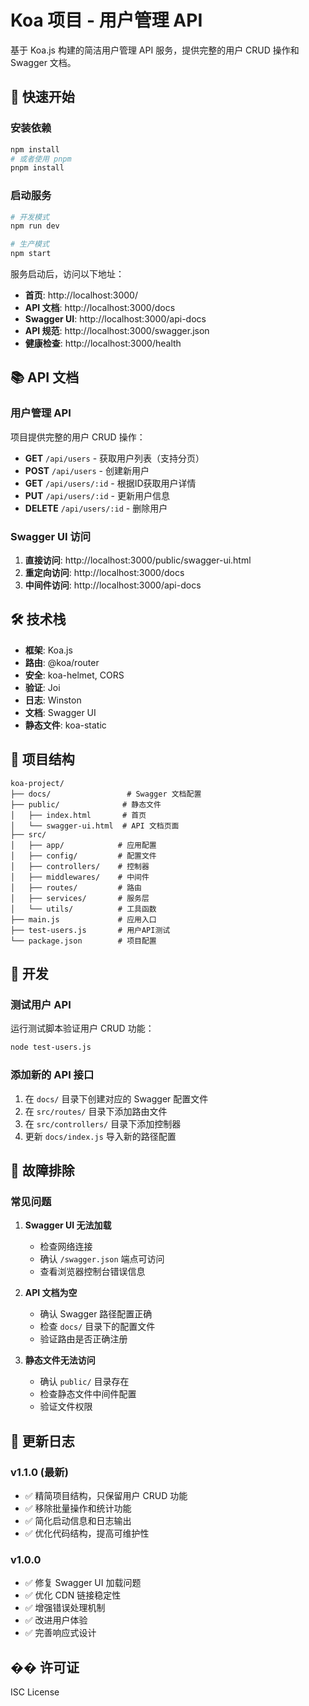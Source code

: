 # Koa 项目 - 用户管理 API

基于 Koa.js 构建的简洁用户管理 API 服务，提供完整的用户 CRUD 操作和 Swagger 文档。

## 🚀 快速开始

### 安装依赖

```bash
npm install
# 或者使用 pnpm
pnpm install
```

### 启动服务

```bash
# 开发模式
npm run dev

# 生产模式
npm start
```

服务启动后，访问以下地址：

- **首页**: http://localhost:3000/
- **API 文档**: http://localhost:3000/docs
- **Swagger UI**: http://localhost:3000/api-docs
- **API 规范**: http://localhost:3000/swagger.json
- **健康检查**: http://localhost:3000/health

## 📚 API 文档

### 用户管理 API

项目提供完整的用户 CRUD 操作：

- **GET** `/api/users` - 获取用户列表（支持分页）
- **POST** `/api/users` - 创建新用户
- **GET** `/api/users/:id` - 根据ID获取用户详情
- **PUT** `/api/users/:id` - 更新用户信息
- **DELETE** `/api/users/:id` - 删除用户

### Swagger UI 访问

1. **直接访问**: http://localhost:3000/public/swagger-ui.html
2. **重定向访问**: http://localhost:3000/docs
3. **中间件访问**: http://localhost:3000/api-docs

## 🛠️ 技术栈

- **框架**: Koa.js
- **路由**: @koa/router
- **安全**: koa-helmet, CORS
- **验证**: Joi
- **日志**: Winston
- **文档**: Swagger UI
- **静态文件**: koa-static

## 📁 项目结构

```
koa-project/
├── docs/                 # Swagger 文档配置
├── public/              # 静态文件
│   ├── index.html       # 首页
│   └── swagger-ui.html  # API 文档页面
├── src/
│   ├── app/            # 应用配置
│   ├── config/         # 配置文件
│   ├── controllers/    # 控制器
│   ├── middlewares/    # 中间件
│   ├── routes/         # 路由
│   ├── services/       # 服务层
│   └── utils/          # 工具函数
├── main.js             # 应用入口
├── test-users.js       # 用户API测试
└── package.json        # 项目配置
```

## 🔧 开发

### 测试用户 API

运行测试脚本验证用户 CRUD 功能：

```bash
node test-users.js
```

### 添加新的 API 接口

1. 在 `docs/` 目录下创建对应的 Swagger 配置文件
2. 在 `src/routes/` 目录下添加路由文件
3. 在 `src/controllers/` 目录下添加控制器
4. 更新 `docs/index.js` 导入新的路径配置

## 🚨 故障排除

### 常见问题

1. **Swagger UI 无法加载**

   - 检查网络连接
   - 确认 `/swagger.json` 端点可访问
   - 查看浏览器控制台错误信息

2. **API 文档为空**

   - 确认 Swagger 路径配置正确
   - 检查 `docs/` 目录下的配置文件
   - 验证路由是否正确注册

3. **静态文件无法访问**
   - 确认 `public/` 目录存在
   - 检查静态文件中间件配置
   - 验证文件权限

## 📝 更新日志

### v1.1.0 (最新)

- ✅ 精简项目结构，只保留用户 CRUD 功能
- ✅ 移除批量操作和统计功能
- ✅ 简化启动信息和日志输出
- ✅ 优化代码结构，提高可维护性

### v1.0.0

- ✅ 修复 Swagger UI 加载问题
- ✅ 优化 CDN 链接稳定性
- ✅ 增强错误处理机制
- ✅ 改进用户体验
- ✅ 完善响应式设计

## �� 许可证

ISC License
